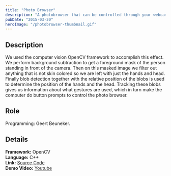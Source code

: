 ```yaml
---
title: "Photo Browser"
description: "A photobrowser that can be controlled through your webcam using gestures."
pubDate: "2015-03-20"
heroImage: "/photobrowser-thumbnail.gif"
---
```


## Description

We used the computer vision OpenCV framework to accomplish this effect. We perform background subtraction to get a foreground mask of the person standing in front of the camera. Then on this masked image we filter out anything that is not skin colored so we are left with just the hands and head. Finally blob detection together with the relative position of the blobs is used to determine the position of the hands and the head. Tracking these blobs gives us information about what gestures are used, which in turn make the computer do button prompts to control the photo browser.

## Role

Programming: Geert Beuneker.

## Details


**Framework:** OpenCV  
**Language:** C++  
**Link:** [Source Code](https://drive.google.com/open?id=0B-BSZRLf8PuDUUNHOExQS3JaRVU)  
**Demo Video:** [Youtube](https://www.youtube.com/watch?v=y5FuycQf7Ac&feature=youtu.be)
